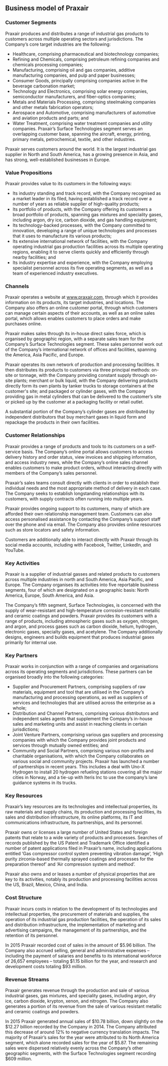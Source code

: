 Business model of Praxair
-------------------------

 ### Customer Segments

 Praxair produces and distributes a range of industrial gas products to customers across multiple operating sectors and jurisdictions. The Company’s core target industries are the following:

  * Healthcare, comprising pharmaceutical and biotechnology companies;
 * Refining and Chemicals, comprising petroleum refining companies and chemicals processing companies;
 * Manufacturing, comprising oil and gas companies, additive manufacturing companies, and pulp and paper businesses;
 * Consumer Goods, principally comprising companies active in the beverage carbonation market;
 * Technology and Electronics, comprising solar energy companies, semiconductor manufacturers, and fiber-optics companies;
 * Metals and Materials Processing, comprising steelmaking companies and other metals fabrication operators;
 * Aerospace and Automotive, comprising manufacturers of automotive and aviation products and parts; and
 * Water Treatment, comprising water treatment companies and utility companies.
  Praxair’s Surface Technologies segment serves an overlapping customer base, spanning the aircraft, energy, printing, primary metals, petrochemical, textile, and other industries.

 Praxair serves customers around the world. It is the largest industrial gas supplier in North and South America, has a growing presence in Asia, and has strong, well-established businesses in Europe.

 ### Value Propositions

 Praxair provides value to its customers in the following ways:

  * Its industry standing and track record, with the Company recognised as a market leader in its filed, having established a track record over a number of years as reliable supplier of high-quality products;
 * Its portfolio of products, with the Company offering its customers a broad portfolio of products, spanning gas mixtures and speciality gases, including argon, dry ice, carbon dioxide, and gas handling equipment;
 * Its technology-backed processes, with the Company committed to innovation, developing a range of unique technologies and processes that it uses to manufacture its various products;
 * Its extensive international network of facilities, with the Company operating industrial gas production facilities across its multiple operating regions, enabling it to serve clients quickly and efficiently through nearby facilities; and
 * Its industry expertise and experience, with the Company employing specialist personnel across its five operating segments, as well as a team of experienced industry executives.
  ### Channels

 Praxair operates a website at www.praxair.com, through which it provides information on its products, its target industries, and locations. The Company also offers an online customer portal, through which customers can manage certain aspects of their accounts, as well as an online sales portal, which allows enables customers to place orders and make purchases online.

 Praxair makes sales through its in-house direct sales force, which is organised by geographic region, with a separate sales team for the Company’s Surface Technologies segment. These sales personnel work out of the Company’s international network of offices and facilities, spanning the America, Asia Pacific, and Europe.

 Praxair operates its own network of production and processing facilities. It then distributes its products to customers via three principal methods: on-site or tonnage, with the Company providing constant supply through on-site plants; merchant or bulk liquid, with the Company delivering products directly form its own plants by tanker trucks to storage containers at the customer's site; and packaged or cylinder gases, with the Company providing gas in metal cylinders that can be delivered to the customer’s site or picked up by the customer at a packaging facility or retail outlet.

 A substantial portion of the Company’s cylinder gases are distributed by independent distributors that buy merchant gases in liquid form and repackage the products in their own facilities.

 ### Customer Relationships

 Praxair provides a range of products and tools to its customers on a self-service basis. The Company’s online portal allows customers to access delivery history and order status, view invoices and shipping information, and access industry news, while the Company’s online sales channel enables customers to make product orders, without interacting directly with members of the Company’s sales personnel.

 Praxair’s sales teams consult directly with clients in order to establish their individual needs and the most appropriate method of delivery in each case. The Company seeks to establish longstanding relationships with its customers, with supply contracts often running into multiple years.

 Praxair provides ongoing support to its customers, many of which are afforded their own relationship management team. Customers can also access personalised assistance by contacting the Company’s support staff over the phone and via email. The Company also provides online resources such as store locators and safety information.

 Customers are additionally able to interact directly with Praxair through its social media accounts, including with Facebook, Twitter, LinkedIn, and YouTube.

 ### Key Activities

 Praxair is a supplier of industrial gasses and related products to customers across multiple industries in north and South America, Asia Pacific, and Europe. The Company organises its activities into five reportable business segments, four of which are designated on a geographic basis: North America, Europe, South America, and Asia.

 The Company’s fifth segment, Surface Technologies, is concerned with the supply of wear-resistant and high-temperature corrosion-resistant metallic and ceramic coatings and powders. Praxair provides its customers with a range of products, including atmospheric gases such as oxygen, nitrogen, and argon, and process gases such as carbon dioxide, helium, hydrogen, electronic gases, specialty gases, and acetylene. The Company additionally designs, engineers and builds equipment that produces industrial gases primarily for internal use.

 ### Key Partners

 Praxair works in conjunction with a range of companies and organisations across its operating segments and jurisdictions. These partners can be organised broadly into the following categories:

  * Supplier and Procurement Partners, comprising suppliers of raw materials, equipment and tool that are utilised in the Company’s manufacturing and processing operations, as well as suppliers of services and technologies that are utilised across the enterprise as a whole;
 * Distribution and Channel Partners, comprising various distributors and independent sales agents that supplement the Company’s in-house sales and marketing units and assist in reaching clients in certain jurisdictions;
 * Joint Venture Partners, comprising various gas suppliers and processing companies with which the Company provides joint products and services through mutually owned entities; and
 * Community and Social Partners, comprising various non-profits and charitable organisations, with which the Company collaborates on various social and community projects.
  Praxair has launched a number of partnerships in recent years. This includes a deal with Uno-X Hydrogen to install 20 hydrogen refueling stations covering all the major cities in Norway, and a tie-up with Iteris Inc to use the company’s lane guidance systems in its trucks.

 ### Key Resources

 Praxair’s key resources are its technologies and intellectual properties, its raw materials and supply chains, its production and processing facilities, its sales and distribution infrastructure, its online platforms, its IT and communications infrastructure, its partnerships, and its personnel.

 Praxair owns or licenses a large number of United States and foreign patents that relate to a wide variety of products and processes. Searches of records published by the US Patent and Trademark Office identified a number of patent applications filed in Praxair’s name, including applications entitled ‘Gas compressor control system preventing vibration damage’, ‘High purity zirconia-based thermally sprayed coatings and processes for the preparation thereof’ and ‘Air compression system and method’.

 Praxair also owns and or leases a number of physical properties that are key to its activities, notably its production and processing facilities across the US, Brazil, Mexico, China, and India.

 ### Cost Structure

 Praxair incurs costs in relation to the development of its technologies and intellectual properties, the procurement of materials and supplies, the operation of its industrial gas production facilities, the operation of its sales and distribution infrastructure, the implementation of marketing and advertising campaigns, the management of its partnerships, and the retention of its personnel.

 In 2015 Praxair recorded cost of sales in the amount of $5.96 billion. The Company also accrued selling, general and administrative expenses – including the payment of salaries and benefits to its international workforce of 26,657 employees – totaling $1.15 billion for the year, and research and development costs totaling $93 million.

 ### Revenue Streams

 Praxair generates revenue through the production and sale of various industrial gases, gas mixtures, and speciality gases, including argon, dry ice, carbon dioxide, krypton, xenon, and nitrogen. The Company also generates a portion of its revenue from the sale of various resistant metallic and ceramic coatings and powders.

 In 2015 Praxair generated annual sales of $10.78 billion, down slightly on the $12.27 billion recorded by the Company in 2014. The Company attributed this decrease of around 12% to negative currency translation impacts. The majority of Praxair’s sales for the year were attributed to its North America segment, which alone recorded sales for the year of $5.87. The remaining sales were dispersed relatively evenly across the Company’s other geographic segments, with the Surface Technologies segment recording $609 million.